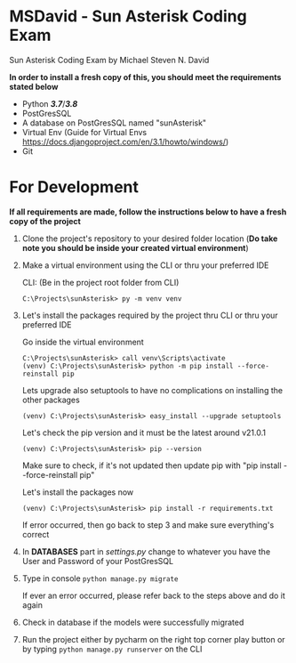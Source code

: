 # MSDavid - Sun Asterisk Coding Exam 
Sun Asterisk Coding Exam by Michael Steven N. David

**In order to install a fresh copy of this, you should meet the requirements stated below**
- Python _**3.7**_/_**3.8**_
- PostGresSQL
- A database on PostGresSQL named "sunAsterisk"
- Virtual Env (Guide for Virtual Envs https://docs.djangoproject.com/en/3.1/howto/windows/)
- Git

# For Development

**If all requirements are made, follow the instructions below to have a fresh copy of the project**
1. Clone the project's repository to your desired folder location 
(**Do take note you should be inside your created virtual environment**)
2. Make a virtual environment using the CLI or thru your preferred IDE

    CLI: (Be in the project root folder from CLI)
    ```
    C:\Projects\sunAsterisk> py -m venv venv
   ```
3. Let's install the packages required by the project thru CLI or thru your preferred IDE
    
    Go inside the virtual environment
   ```
   C:\Projects\sunAsterisk> call venv\Scripts\activate
   (venv) C:\Projects\sunAsterisk> python -m pip install --force-reinstall pip
   ```
   Lets upgrade also setuptools to have no complications on installing the other packages
   ```
   (venv) C:\Projects\sunAsterisk> easy_install --upgrade setuptools
   ```
   Let's check the pip version and it must be the latest around v21.0.1
   ```
   (venv) C:\Projects\sunAsterisk> pip --version
   ```
   Make sure to check, if it's not updated then update pip with "pip install --force-reinstall pip"
   
   Let's install the packages now
   ```
   (venv) C:\Projects\sunAsterisk> pip install -r requirements.txt
   ```
   
   If error occurred, then go back to step 3 and make sure everything's correct
4. In **DATABASES** part in _settings.py_ change to whatever you have the User and Password of your PostGresSQL
5. Type in console `python manage.py migrate`
    
    If ever an error occurred, please refer back to the steps above and do it again
6. Check in database if the models were successfully migrated
7. Run the project either by pycharm on the right top corner play button or by typing `python manage.py runserver` on the CLI
